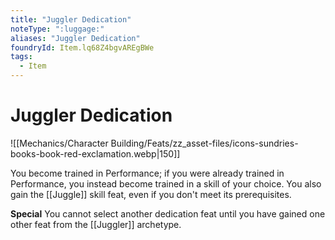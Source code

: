 ```yaml
---
title: "Juggler Dedication"
noteType: ":luggage:"
aliases: "Juggler Dedication"
foundryId: Item.lq68Z4bgvAREgBWe
tags:
  - Item
---
```


# Juggler Dedication
![[Mechanics/Character Building/Feats/zz_asset-files/icons-sundries-books-book-red-exclamation.webp|150]]

You become trained in Performance; if you were already trained in Performance, you instead become trained in a skill of your choice. You also gain the [[Juggle]] skill feat, even if you don't meet its prerequisites.

**Special** You cannot select another dedication feat until you have gained one other feat from the [[Juggler]] archetype.
